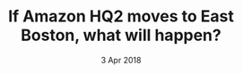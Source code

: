 ---
layout:      project
title:       If Amazon HQ2 moves to East Boston, what will happen?
date:        3 Apr 2018
screenshot:
  src:       /assets/img/caleb-george.jpg
#   srcset:
#     1920w:   /assets/img/projects/hyde-v2.jpg
#     960w:    /assets/img/projects/hyde-v2@0,5x.jpg
#     480w:    /assets/img/projects/hyde-v2@0,25x.jpg
caption:     How the big move might affect rent and quality of life.
description: If Amazon HQ2 comes to East Boston, here's a guess on how quality of life will change.
links:
  - title:   View Project
    url:     ../../project_code/east_boston_amazon/P3-GROUP/index.html
  - title:   Github
    url:     https://github.com/inspectordanno/east_boston_amazon
featured:    false
---